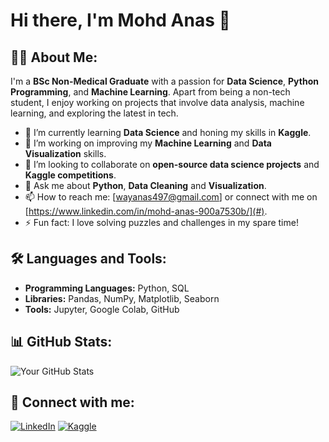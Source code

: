 # Hi there, I'm Mohd Anas 👋

## 👨‍💻 About Me:
I'm a **BSc Non-Medical Graduate** with a passion for **Data Science**, **Python Programming**, and **Machine Learning**. Apart from being a non-tech student, I enjoy working on projects that involve data analysis, machine learning, and exploring the latest in tech.

- 🌱 I’m currently learning **Data Science** and honing my skills in **Kaggle**.
- 🔭 I’m working on improving my **Machine Learning** and **Data Visualization** skills.
- 👯 I’m looking to collaborate on **open-source data science projects** and **Kaggle competitions**.
- 💬 Ask me about **Python**, **Data Cleaning** and **Visualization**.
- 📫 How to reach me: [wayanas497@gmail.com] or connect with me on [https://www.linkedin.com/in/mohd-anas-900a7530b/](#).
- ⚡ Fun fact: I love solving puzzles and challenges in my spare time!

## 🛠️ Languages and Tools:
- **Programming Languages:** Python, SQL
- **Libraries:** Pandas, NumPy, Matplotlib, Seaborn
- **Tools:** Jupyter, Google Colab, GitHub

## 📊 GitHub Stats:
![Your GitHub Stats](https://github-readme-stats.vercel.app/api?username=yourusername&show_icons=true&hide_border=true)

## 🔗 Connect with me:
[![LinkedIn](https://img.shields.io/badge/-LinkedIn-blue)](https://www.linkedin.com/in/mohd-anas-900a7530b/)
[![Kaggle](https://img.shields.io/badge/-Kaggle-black)](https://www.kaggle.com/mohdanasjdjdndr)
<!---
MohdAnas41/MohdAnas41 is a ✨ special ✨ repository because its `README.md` (this file) appears on your GitHub profile.
You can click the Preview link to take a look at your changes.
--->
